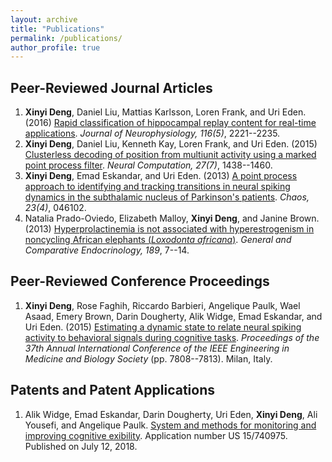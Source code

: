 ```yaml
---
layout: archive
title: "Publications"
permalink: /publications/
author_profile: true
---
```


Peer-Reviewed Journal Articles
------
1. **Xinyi Deng**, Daniel Liu, Mattias Karlsson, Loren Frank, and Uri Eden. (2016) [Rapid classification of hippocampal replay content for real-time applications](https://www.physiology.org/doi/full/10.1152/jn.00151.2016). *Journal of Neurophysiology, 116(5)*, 2221--2235.
1. **Xinyi Deng**, Daniel Liu, Kenneth Kay, Loren Frank, and Uri Eden. (2015) [Clusterless decoding of position from multiunit activity using a marked point process filter](https://www.mitpressjournals.org/doi/10.1162/NECO_a_00744). *Neural Computation, 27(7)*, 1438--1460.
1. **Xinyi Deng**, Emad Eskandar, and Uri Eden. (2013) [A point process approach to identifying and tracking transitions in neural spiking dynamics in the subthalamic nucleus of Parkinson's patients](https://aip.scitation.org/doi/10.1063/1.4818546). *Chaos, 23(4)*, 046102.
1. Natalia Prado-Oviedo, Elizabeth Malloy, **Xinyi Deng**, and Janine Brown. (2013) [Hyperprolactinemia is not associated with hyperestrogenism in noncycling African elephants (*Loxodonta africana*)](https://www.sciencedirect.com/science/article/pii/S0016648013001755). *General and Comparative Endocrinology, 189*, 7--14.

Peer-Reviewed Conference Proceedings
------
1. **Xinyi Deng**, Rose Faghih, Riccardo Barbieri, Angelique Paulk, Wael Asaad, Emery Brown, Darin Dougherty, Alik Widge, Emad Eskandar, and Uri Eden. (2015) [Estimating a dynamic state to relate neural spiking activity to behavioral signals during cognitive tasks](https://ieeexplore.ieee.org/document/7320203). *Proceedings of the 37th Annual International Conference of the IEEE Engineering in Medicine and Biology Society* (pp. 7808--7813). Milan, Italy.

Patents and Patent Applications
------
1. Alik Widge, Emad Eskandar, Darin Dougherty, Uri Eden, **Xinyi Deng**, Ali Yousefi, and Angelique Paulk. [System and methods for monitoring and improving cognitive exibility](https://patents.google.com/patent/US20180192936A1/en). Application number US 15/740975. Published on July 12, 2018.
